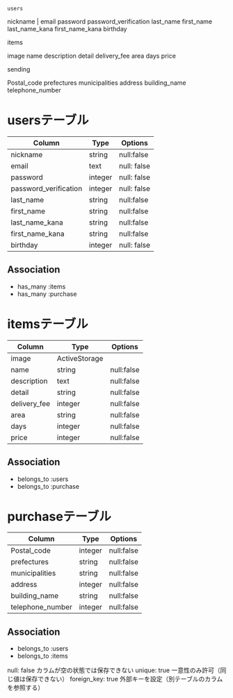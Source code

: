 
    users

nickname |
email
password
password_verification
last_name
first_name
last_name_kana
first_name_kana
birthday


  items

image
name
description
detail
delivery_fee
area
days
price


  sending

  Postal_code
  prefectures
  municipalities
  address
  building_name
  telephone_number

# usersテーブル

|Column|Type|Options|
|------|----|-------|
|nickname|string|null:false|
|email|text|null: false
|password|integer|null: false|
|password_verification|integer|null: false|
|last_name|string|null:false|
|first_name|string|null:false|
|last_name_kana|string|null:false|
|first_name_kana|string|null:false|
|birthday|integer|null: false|

## Association
- has_many :items
- has_many :purchase

# itemsテーブル

|Column|Type|Options|
|------|----|-------|
|image|ActiveStorage||
|name|string|null:false|
|description|text|null:false|
|detail|string|null:false|
|delivery_fee|integer|null:false|
|area|string|null:false|
|days|integer|null:false|
|price|integer|null:false|

## Association
- belongs_to :users
- belongs_to :purchase

# purchaseテーブル

|Column|Type|Options|
|------|----|-------|
|Postal_code|integer|null:false
|prefectures|string|null:false
|municipalities|string|null:false
|address|integer|null:false
|building_name|string|null:false
|telephone_number|integer|null:false



## Association
- belongs_to :users
- belongs_to :items


null: false	カラムが空の状態では保存できない
unique: true	一意性のみ許可（同じ値は保存できない）
foreign_key: true	外部キーを設定（別テーブルのカラムを参照する）